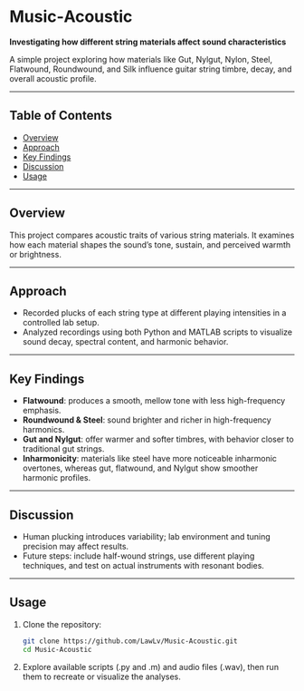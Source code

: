 # Music‑Acoustic

**Investigating how different string materials affect sound characteristics**

A simple project exploring how materials like Gut, Nylgut, Nylon, Steel, Flatwound, Roundwound, and Silk influence guitar string timbre, decay, and overall acoustic profile.

---

## Table of Contents

- [Overview](#overview)  
- [Approach](#approach)  
- [Key Findings](#key-findings)  
- [Discussion](#discussion)  
- [Usage](#usage)

---

## Overview

This project compares acoustic traits of various string materials. It examines how each material shapes the sound’s tone, sustain, and perceived warmth or brightness.

---

## Approach

- Recorded plucks of each string type at different playing intensities in a controlled lab setup.
- Analyzed recordings using both Python and MATLAB scripts to visualize sound decay, spectral content, and harmonic behavior.

---

## Key Findings

- **Flatwound**: produces a smooth, mellow tone with less high-frequency emphasis.  
- **Roundwound & Steel**: sound brighter and richer in high-frequency harmonics.  
- **Gut and Nylgut**: offer warmer and softer timbres, with behavior closer to traditional gut strings.  
- **Inharmonicity**: materials like steel have more noticeable inharmonic overtones, whereas gut, flatwound, and Nylgut show smoother harmonic profiles.

---

## Discussion

- Human plucking introduces variability; lab environment and tuning precision may affect results.  
- Future steps: include half-wound strings, use different playing techniques, and test on actual instruments with resonant bodies.

---

## Usage

1. Clone the repository:
   ```bash
   git clone https://github.com/LawLv/Music-Acoustic.git
   cd Music-Acoustic
2. Explore available scripts (.py and .m) and audio files (.wav), then run them to recreate or visualize the analyses.
